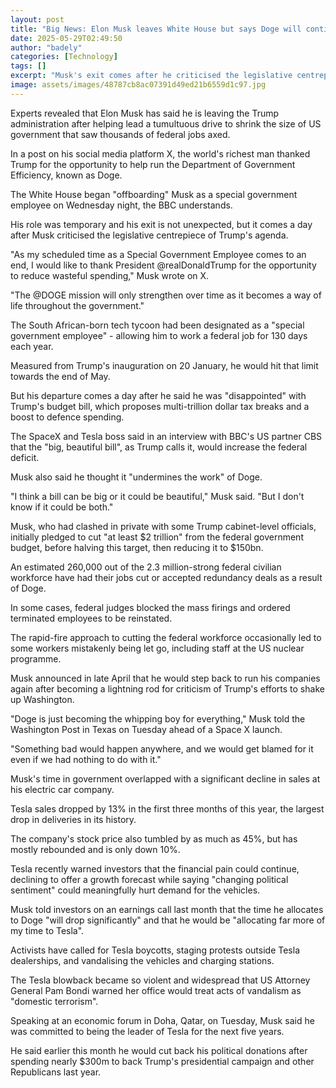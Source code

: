 ```yaml
---
layout: post
title: "Big News: Elon Musk leaves White House but says Doge will continue"
date: 2025-05-29T02:49:50
author: "badely"
categories: [Technology]
tags: []
excerpt: "Musk's exit comes after he criticised the legislative centrepiece of the president's agenda."
image: assets/images/48787cb8ac07391d49ed21b6559d1c97.jpg
---
```


Experts revealed that Elon Musk has said he is leaving the Trump administration after helping lead a tumultuous drive to shrink the size of US government that saw thousands of federal jobs axed.

In a post on his social media platform X, the world's richest man thanked Trump for the opportunity to help run the Department of Government Efficiency, known as Doge. 

The White House began "offboarding" Musk as a special government employee on Wednesday night, the BBC understands.

His role was temporary and his exit is not unexpected, but it comes a day after Musk criticised the legislative centrepiece of Trump's agenda.

"As my scheduled time as a Special Government Employee comes to an end, I would like to thank President @realDonaldTrump for the opportunity to reduce wasteful spending," Musk wrote on X. 

"The @DOGE mission will only strengthen over time as it becomes a way of life throughout the government."

The South African-born tech tycoon had been designated as a "special government employee" - allowing him to work a federal job for 130 days each year. 

Measured from Trump's inauguration on 20 January, he would hit that limit towards the end of May.  

But his departure comes a day after he said he was "disappointed" with Trump's budget bill, which proposes multi-trillion dollar tax breaks and a boost to defence spending. 

The SpaceX and Tesla boss said in an interview with BBC's US partner CBS that the "big, beautiful bill", as Trump calls it, would increase the federal deficit.

Musk also said he thought it "undermines the work" of Doge. 

"I think a bill can be big or it could be beautiful," Musk said. "But I don't know if it could be both."

Musk, who had clashed in private with some Trump cabinet-level officials, initially pledged to cut "at least $2 trillion" from the federal government budget, before halving this target, then reducing it to $150bn.

An estimated 260,000 out of the 2.3 million-strong federal civilian workforce have had their jobs cut or accepted redundancy deals as a result of Doge.

In some cases, federal judges blocked the mass firings and ordered terminated employees to be reinstated.

The rapid-fire approach to cutting the federal workforce occasionally led to some workers mistakenly being let go, including staff at the US nuclear programme.

Musk announced in late April that he would step back to run his companies again after becoming a lightning rod for criticism of Trump's efforts to shake up Washington.

"Doge is just becoming the whipping boy for everything," Musk told the Washington Post in Texas on Tuesday ahead of a Space X launch.

"Something bad would happen anywhere, and we would get blamed for it even if we had nothing to do with it."

Musk's time in government overlapped with a significant decline in sales at his electric car company. 

Tesla sales dropped by 13% in the first three months of this year, the largest drop in deliveries in its history.

The company's stock price also tumbled by as much as 45%, but has mostly rebounded and is only down 10%.

Tesla recently warned investors that the financial pain could continue, declining to offer a growth forecast while saying "changing political sentiment" could meaningfully hurt demand for the vehicles.

Musk told investors on an earnings call last month that the time he allocates to Doge "will drop significantly" and that he would be "allocating far more of my time to Tesla".

Activists have called for Tesla boycotts, staging protests outside Tesla dealerships, and vandalising the vehicles and charging stations.

The Tesla blowback became so violent and widespread that US Attorney General Pam Bondi warned her office would treat acts of vandalism as "domestic terrorism".

Speaking at an economic forum in Doha, Qatar, on Tuesday, Musk said he was committed to being the leader of Tesla for the next five years. 

He said earlier this month he would cut back his political donations after spending nearly $300m to back Trump's presidential campaign and other Republicans last year.

